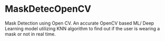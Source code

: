# MaskDetecOpenCV
Mask Detection using Open CV. An accurate OpenCV based ML/ Deep Learning model utilizing KNN algorithm to find out if the user is wearing a mask or not in real time.
